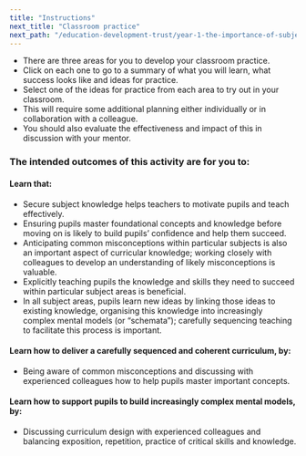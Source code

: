 ```yaml
---
title: "Instructions"
next_title: "Classroom practice"
next_path: "/education-development-trust/year-1-the-importance-of-subject-and-curriculum-knowledge/spring-week-5-ect-classroom-practice"
---
```


- There are three areas for you to develop your classroom practice.
- Click on each one to go to a summary of what you will learn, what success looks like and ideas for practice.
- Select one of the ideas for practice from each area to try out in your classroom.
- This will require some additional planning either individually or in collaboration with a colleague.
- You should also evaluate the effectiveness and impact of this in discussion with your mentor.

### The intended outcomes of this activity are for you to:

#### Learn that:

- Secure subject knowledge helps teachers to motivate pupils and teach effectively.
- Ensuring pupils master foundational concepts and knowledge before moving on is likely to build pupils’ confidence and help them succeed.
- Anticipating common misconceptions within particular subjects is also an important aspect of curricular knowledge; working closely with colleagues to develop an understanding of likely misconceptions is valuable.
- Explicitly teaching pupils the knowledge and skills they need to succeed within particular subject areas is beneficial.
- In all subject areas, pupils learn new ideas by linking those ideas to existing knowledge, organising this knowledge into increasingly complex mental models (or “schemata”); carefully sequencing teaching to facilitate this process is important.

#### Learn how to deliver a carefully sequenced and coherent curriculum, by:

- Being aware of common misconceptions and discussing with experienced colleagues how to help pupils master important concepts.

#### Learn how to support pupils to build increasingly complex mental models, by:

- Discussing curriculum design with experienced colleagues and balancing exposition, repetition, practice of critical skills and knowledge.
